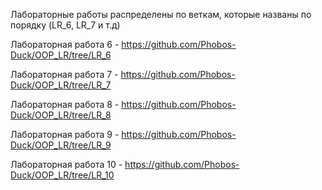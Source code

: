 Лабораторные работы распределены по веткам, которые названы по порядку (LR_6, LR_7 и т.д)

Лабораторная работа 6 - https://github.com/Phobos-Duck/OOP_LR/tree/LR_6

Лабораторная работа 7 - https://github.com/Phobos-Duck/OOP_LR/tree/LR_7

Лабораторная работа 8 - https://github.com/Phobos-Duck/OOP_LR/tree/LR_8

Лабораторная работа 9 - https://github.com/Phobos-Duck/OOP_LR/tree/LR_9

Лабораторная работа 10 - https://github.com/Phobos-Duck/OOP_LR/tree/LR_10
